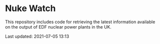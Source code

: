 # Nuke Watch

This repository includes code for retrieving the latest information available on the output of EDF nuclear power plants in the UK.

Last updated: 2021-07-05 13:13